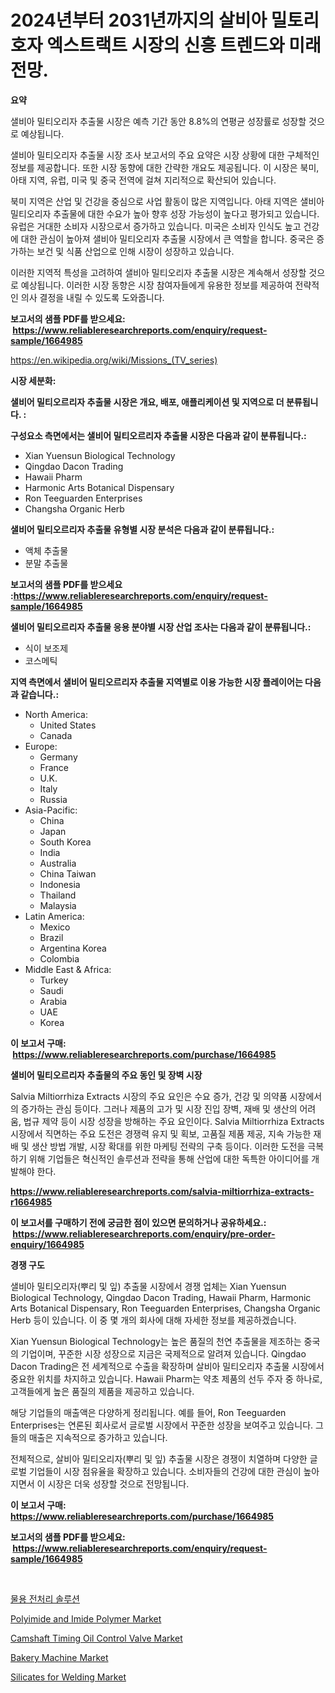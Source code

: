 <p><h1>2024년부터 2031년까지의 살비아 밀토리호자 엑스트랙트 시장의 신흥 트렌드와 미래 전망.</h1></p><p><strong>요약</strong></p>
<p><p>샐비아 밀티오리자 추출물 시장은 예측 기간 동안 8.8%의 연평균 성장률로 성장할 것으로 예상됩니다. </p><p>샐비아 밀티오리자 추출물 시장 조사 보고서의 주요 요약은 시장 상황에 대한 구체적인 정보를 제공합니다. 또한 시장 동향에 대한 간략한 개요도 제공됩니다. 이 시장은 북미, 아태 지역, 유럽, 미국 및 중국 전역에 걸쳐 지리적으로 확산되어 있습니다.</p><p>북미 지역은 산업 및 건강을 중심으로 사업 활동이 많은 지역입니다. 아태 지역은 샐비아 밀티오리자 추출물에 대한 수요가 높아 향후 성장 가능성이 높다고 평가되고 있습니다. 유럽은 거대한 소비자 시장으로서 증가하고 있습니다. 미국은 소비자 인식도 높고 건강에 대한 관심이 높아져 샐비아 밀티오리자 추출물 시장에서 큰 역할을 합니다. 중국은 증가하는 보건 및 식품 산업으로 인해 시장이 성장하고 있습니다.</p><p>이러한 지역적 특성을 고려하여 샐비아 밀티오리자 추출물 시장은 계속해서 성장할 것으로 예상됩니다. 이러한 시장 동향은 시장 참여자들에게 유용한 정보를 제공하여 전략적인 의사 결정을 내릴 수 있도록 도와줍니다.</p></p>
<p><strong>보고서의 샘플 PDF를 받으세요: &nbsp;<a href="https://www.reliableresearchreports.com/enquiry/request-sample/1664985">https://www.reliableresearchreports.com/enquiry/request-sample/1664985</a></strong></p>
<p><a href="https://en.wikipedia.org/wiki/Missions_(TV_series)">https://en.wikipedia.org/wiki/Missions_(TV_series)</a></p>
<p><strong>시장 세분화:</strong></p>
<p><strong> 샐비어 밀티오르리자 추출물 시장은 개요, 배포, 애플리케이션 및 지역으로 더 분류됩니다. :</strong></p>
<p><strong>구성요소 측면에서는 샐비어 밀티오르리자 추출물 시장은 다음과 같이 분류됩니다.:</strong></p>
<p><ul><li>Xian Yuensun Biological Technology</li><li>Qingdao Dacon Trading</li><li>Hawaii Pharm</li><li>Harmonic Arts Botanical Dispensary</li><li>Ron Teeguarden Enterprises</li><li>Changsha Organic Herb</li></ul></p>
<p><strong> 샐비어 밀티오르리자 추출물 유형별 시장 분석은 다음과 같이 분류됩니다.:</strong></p>
<p><ul><li>액체 추출물</li><li>분말 추출물</li></ul></p>
<p><strong>보고서의 샘플 PDF를 받으세요 :<a href="https://www.reliableresearchreports.com/enquiry/request-sample/1664985">https://www.reliableresearchreports.com/enquiry/request-sample/1664985</a></strong></p>
<p><strong> 샐비어 밀티오르리자 추출물 응용 분야별 시장 산업 조사는 다음과 같이 분류됩니다.:</strong></p>
<p><ul><li>식이 보조제</li><li>코스메틱</li></ul></p>
<p><strong>지역 측면에서 샐비어 밀티오르리자 추출물 지역별로 이용 가능한 시장 플레이어는 다음과 같습니다.:</strong></p>
<p><ul>
    <li>
        North America:
        <ul>
            <li>United States</li>
            <li>Canada</li>
        </ul>
    </li>
    <li>
        Europe:
        <ul>
            <li>Germany</li>
            <li>France</li>
            <li>U.K.</li>
            <li>Italy</li>
            <li>Russia</li>
        </ul>
    </li>
    <li>
        Asia-Pacific:
        <ul>
            <li>China</li>
            <li>Japan</li>
            <li>South Korea</li>
            <li>India</li>
            <li>Australia</li>
            <li>China Taiwan</li>
            <li>Indonesia</li>
            <li>Thailand</li>
            <li>Malaysia</li>
        </ul>
    </li>
    <li>
        Latin America:
        <ul>
            <li>Mexico</li>
            <li>Brazil</li>
            <li>Argentina Korea</li>
            <li>Colombia</li>
        </ul>
    </li>
    <li>
        Middle East & Africa:
        <ul>
            <li>Turkey</li>
            <li>Saudi</li>
            <li>Arabia</li>
            <li>UAE</li>
            <li>Korea</li>
        </ul>
    </li>
    </ul></p>
<p><strong>이 보고서 구매: &nbsp;<a href="https://www.reliableresearchreports.com/purchase/1664985">https://www.reliableresearchreports.com/purchase/1664985</a></strong></p>
<p><strong>샐비어 밀티오르리자 추출물의 주요 동인 및 장벽 시장</strong></p>
<p><p>Salvia Miltiorrhiza Extracts 시장의 주요 요인은 수요 증가, 건강 및 의약품 시장에서의 증가하는 관심 등이다. 그러나 제품의 고가 및 시장 진입 장벽, 재배 및 생산의 어려움, 법규 제약 등이 시장 성장을 방해하는 주요 요인이다. Salvia Miltiorrhiza Extracts 시장에서 직면하는 주요 도전은 경쟁력 유지 및 획보, 고품질 제품 제공, 지속 가능한 재배 및 생산 방법 개발, 시장 확대를 위한 마케팅 전략의 구축 등이다. 이러한 도전을 극복하기 위해 기업들은 혁신적인 솔루션과 전략을 통해 산업에 대한 독특한 아이디어를 개발해야 한다.</p></p>
<p><strong><a href="https://www.reliableresearchreports.com/salvia-miltiorrhiza-extracts-r1664985">https://www.reliableresearchreports.com/salvia-miltiorrhiza-extracts-r1664985</a></strong></p>
<p><strong>이 보고서를 구매하기 전에 궁금한 점이 있으면 문의하거나 공유하세요.: &nbsp;<a href="https://www.reliableresearchreports.com/enquiry/pre-order-enquiry/1664985">https://www.reliableresearchreports.com/enquiry/pre-order-enquiry/1664985</a></strong></p>
<p><strong>경쟁 구도</strong></p>
<p><p>샐비아 밀티오리자(뿌리 및 잎) 추출물 시장에서 경쟁 업체는 Xian Yuensun Biological Technology, Qingdao Dacon Trading, Hawaii Pharm, Harmonic Arts Botanical Dispensary, Ron Teeguarden Enterprises, Changsha Organic Herb 등이 있습니다. 이 중 몇 개의 회사에 대해 자세한 정보를 제공하겠습니다.</p><p>Xian Yuensun Biological Technology는 높은 품질의 천연 추출물을 제조하는 중국의 기업이며, 꾸준한 시장 성장으로 지금은 국제적으로 알려져 있습니다. Qingdao Dacon Trading은 전 세계적으로 수출을 확장하며 살비아 밀티오리자 추출물 시장에서 중요한 위치를 차지하고 있습니다. Hawaii Pharm는 약초 제품의 선두 주자 중 하나로, 고객들에게 높은 품질의 제품을 제공하고 있습니다.</p><p>해당 기업들의 매출액은 다양하게 정리됩니다. 예를 들어, Ron Teeguarden Enterprises는 연론된 회사로서 글로벌 시장에서 꾸준한 성장을 보여주고 있습니다. 그들의 매출은 지속적으로 증가하고 있습니다.</p><p>전체적으로, 살비아 밀티오리자(뿌리 및 잎) 추출물 시장은 경쟁이 치열하며 다양한 글로벌 기업들이 시장 점유율을 확장하고 있습니다. 소비자들의 건강에 대한 관심이 높아지면서 이 시장은 더욱 성장할 것으로 전망됩니다.</p></p>
<p><strong>이 보고서 구매: &nbsp; <a href="https://www.reliableresearchreports.com/purchase/1664985">https://www.reliableresearchreports.com/purchase/1664985</a></strong></p>
<p><strong>보고서의 샘플 PDF를 받으세요: &nbsp;<a href="https://www.reliableresearchreports.com/enquiry/request-sample/1664985">https://www.reliableresearchreports.com/enquiry/request-sample/1664985</a></strong><strong></strong></p>
<p>&nbsp;</p>
<p><p><a href="https://github.com/FelipeGrrady654556/Market-Research-Report-List-2/blob/main/2582239144448.md">물용 전처리 솔루션</a></p><p><a href="https://github.com/Valeridd446677/Market-Research-Report-List-1/blob/main/polyimide-and-imide-polymer-market.md">Polyimide and Imide Polymer Market</a></p><p><a href="https://issuu.com/reportprime-2/docs/camshaft-timing-oil-control-valve-market-size-2030">Camshaft Timing Oil Control Valve Market</a></p><p><a href="https://issuu.com/reportprime-2/docs/bakery-machine-market-size-2030.pptx">Bakery Machine Market</a></p><p><a href="https://github.com/IzaiahBartell/Market-Research-Report-List-1/blob/main/silicates-for-welding-market.md">Silicates for Welding Market</a></p></p>